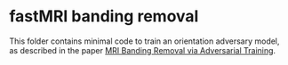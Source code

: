 # fastMRI banding removal

This folder contains minimal code to train an orientation adversary model, as described in the paper [MRI Banding Removal via Adversarial Training](https://arxiv.org/abs/2001.08699).